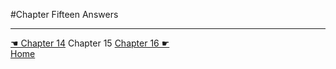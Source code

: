 #Chapter Fifteen Answers

---
[☚ Chapter 14](../Chapter_14) Chapter 15 [Chapter 16 ☛](../Chapter_16)<br/>
[Home](https://github.com/adobrich/CppPrimer)
